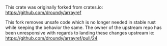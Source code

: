This crate was originally forked from crates.io: https://github.com/droundy/arrayref

This fork removes unsafe code which is no longer needed in stable rust while
keeping the behavior the same. The owner of the upstream repo has been unresponsive with regards to landing these changes upstream ie: https://github.com/droundy/arrayref/pull/24